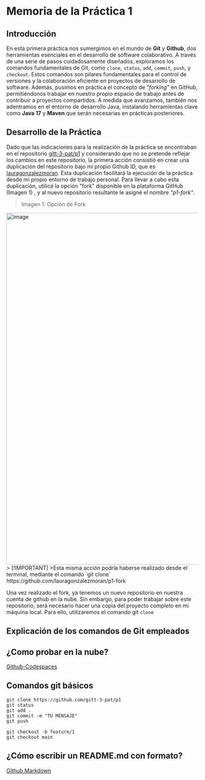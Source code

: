 
# Memoria de la Práctica 1
## Introducción

En esta primera práctica nos sumergimos en el mundo de **Git** y **Github**, dos herramientas esenciales en el desarrollo de software colaborativo. A través de una serie de pasos cuidadosamente diseñados, exploramos los comandos fundamentales de Git, como `clone`, `status`, `add`, `commit`, `push`, y `checkout`. Estos comandos son pilares fundamentales para el control de versiones y la colaboración eficiente en proyectos de  desarrollo de software. Además, pusimos en práctica el concepto de *"forking"* en GitHub, permitiéndonos trabajar en nuestro propio espacio de trabajo antes de contribuir a proyectos compartidos. A medida que avanzamos, también nos adentramos en el entorno de desarrollo Java, instalando herramientas clave como **Java 17** y **Maven** que serán necesarias en prácticas posteriores. 

 ## Desarrollo de la Práctica
Dado que las indicaciones para la realización de la práctica se encontraban en el repositorio [gitt-3-pat/p1](https://github.com/gitt-3-pat/p1) y considerando que no se pretende reflejar los cambios en este repositorio, la primera acción consistió en crear una duplicación del repositorio bajo mi propio Github ID, que es [lauragonzalezmoran](https://github.com/lauragonzalezmoran/). Esta duplicación facilitará la ejecución de la práctica desde mi propio entorno de trabajo personal.  Para llevar a cabo esta duplicación, utilicé la opción "fork" disponible en la plataforma GitHub (Imagen 1) , y al nuevo repositorio resultante le asigné el nombre *"p1-fork"*. 
>Imagen 1: Opción de Fork 
<img width="923" alt="image" src="https://github.com/lauragonzalezmoran/p1-fork/assets/122973125/c9b9e644-ba80-4ea0-89c6-bd5ef723a4a6">
> [!IMPORTANT] >Esta misma acción podría haberse realizado desde el terminal, mediante el comando `git clone` https://github.com/lauragonzalezmoran/p1-fork 


Una vez realizado el fork, ya tenemos un nuevo repositorio en nuestra cuenta de github en la nube. Sin embargo, para poder trabajar sobre este repositorio, será necesario hacer una copia del proyecto completo en mi máquina local. Para ello, utilizaremos el comando git `clone`



## Explicación de los comandos de Git empleados 


## ¿Como probar en la nube?

[Github-Codespaces](https://github.com/features/codespaces)

## Comandos git básicos

```
git clone https://github.com/gitt-3-pat/p1
git status
git add .
git commit -m "TU MENSAJE"
git push

git checkout -b feature/1
git checkout main
```

## ¿Cómo escribir un README.md con formato?

[Github Markdown](https://docs.github.com/es/get-started/writing-on-github/getting-started-with-writing-and-formatting-on-github/basic-writing-and-formatting-syntax)
